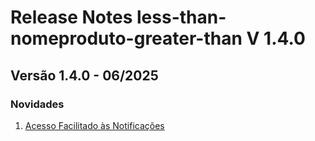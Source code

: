 # Release Notes less-than-nomeproduto-greater-than V 1.4.0

## **Versão 1.4.0 - 06/2025**


### **Novidades**

1. [Acesso Facilitado às Notificações](Acesso-Facilitado-Às-Notificações.md)
